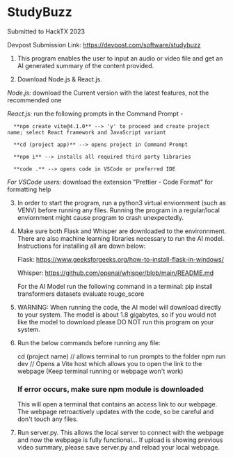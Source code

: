 # StudyBuzz
Submitted to HackTX 2023

Devpost Submission Link: https://devpost.com/software/studybuzz

1. This program enables the user to input an audio or video file and get an AI generated summary of the content provided. 

2.  Download Node.js & React.js.

   _Node.js:_ download the Current version with the latest features, not the recommended one
   
   _React.js:_ run the following prompts in the Command Prompt -
   
      **npm create vite@4.1.0** --> 'y' to proceed and create project name; select React framework and JavaScript variant
      
      **cd (project app)** --> opens project in Command Prompt
      
      **npm i** --> installs all required third party libraries
      
      **code .** --> opens code in VSCode or preferred IDE
      
   _For VSCode users:_ download the extension "Prettier - Code Format" for formatting help

3. In order to start the program, run a python3 virtual enviornment (such as VENV) before running any files. Running the program in a regular/local enviornment might cause program to crash unexpectedly.

4. Make sure both Flask and Whisper are downloaded to the environnment. There are also machine learning libraries necessary to run the AI model.
   Instructions for installing all are down below:
   
   Flask: https://www.geeksforgeeks.org/how-to-install-flask-in-windows/
   
   Whisper: https://github.com/openai/whisper/blob/main/README.md
   
   For the AI Model run the following command in a terminal: pip install transformers datasets evaluate rouge_score

5. WARNING: When running the code, the AI model will download directly to your system. The model is about 1.8 gigabytes, so if you would not like the model to download please     DO NOT run this program on your system.    

6. Run the below commands before running any file:
   
    cd (project name)  // allows terminal to run prompts to the folder
    npm run dev    // Opens a Vite host which allows you to open the link to the webpage (Keep terminal running or webpage won't work)
    ### If error occurs, make sure npm module is downloaded ###

   This will open a terminal that contains an access link to our webpage. The webpage retroactively updates with the code, so be careful and don't touch any files.

7. Run server.py. This allows the local server to connect with the webpage and now the webpage is fully functional...
If upload is showing previous video summary, please save server.py and reload your local webpage.
